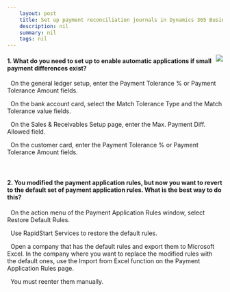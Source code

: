 ```yaml
---
    layout: post
    title: Set up payment reconciliation journals in Dynamics 365 Business Central  
    description: nil
    summary: nil
    tags: nil
---
```



 <a target="_blank" href="https://docs.microsoft.com/en-us/learn/modules/reconciliation-journals-dynamics-365-business-central/3-check/"><i class="fas fa-external-link-alt"></i> </a>
 <img align="right" src="https://docs.microsoft.com/en-us/learn/achievements/reconciliation-journals-dynamics-365-business-central.svg">
####  1. What do you need to set up to enable automatic applications if small payment differences exist?


<i class='far fa-square'></i> &nbsp;&nbsp;On the general ledger setup, enter the Payment Tolerance \% or Payment Tolerance Amount fields.

<i class='fas fa-check-square' style='color: Dodgerblue;'></i> &nbsp;&nbsp;On the bank account card, select the Match Tolerance Type and the Match Tolerance value fields.

<i class='far fa-square'></i> &nbsp;&nbsp;On the Sales & Receivables Setup page, enter the Max. Payment Diff. Allowed field.

<i class='far fa-square'></i> &nbsp;&nbsp;On the customer card, enter the Payment Tolerance \% or Payment Tolerance Amount fields.
<br />
<br />
<br />

####  2. You modified the payment application rules, but now you want to revert to the default set of payment application rules. What is the best way to do this?


<i class='fas fa-check-square' style='color: Dodgerblue;'></i> &nbsp;&nbsp;On the action menu of the Payment Application Rules window, select Restore Default Rules.

<i class='far fa-square'></i> &nbsp;&nbsp;Use RapidStart Services to restore the default rules.

<i class='far fa-square'></i> &nbsp;&nbsp;Open a company that has the default rules and export them to Microsoft Excel. In the company where you want to replace the modified rules with the default ones, use the Import from Excel function on the Payment Application Rules page.

<i class='far fa-square'></i> &nbsp;&nbsp;You must reenter them manually.
<br />
<br />
<br />

